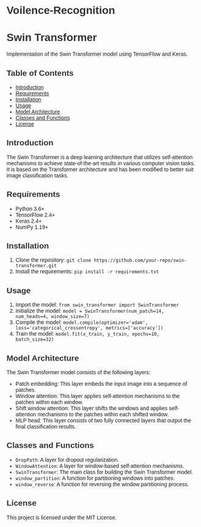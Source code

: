 # Voilence-Recognition
<title>Swin Transformer</title>
<style>
body {
font-family: Arial, sans-serif;
margin: 20px;
}
	h1, h2, h3 {
		color: #333;
	}
	
	table {
		border-collapse: collapse;
		width: 100%;
	}
	
	th, td {
		border: 1px solid #ddd;
		padding: 10px;
		text-align: left;
	}
	
	th {
		background-color: #f0f0f0;
	}
</style>
</head>
<body>
<h1>Swin Transformer</h1>
<p>Implementation of the Swin Transformer model using TensorFlow and Keras.</p>
<h2>Table of Contents</h2>
<ul>
	<li><a href="#introduction">Introduction</a></li>
	<li><a href="#requirements">Requirements</a></li>
	<li><a href="#installation">Installation</a></li>
	<li><a href="#usage">Usage</a></li>
	<li><a href="#model-architecture">Model Architecture</a></li>
	<li><a href="#classes-and-functions">Classes and Functions</a></li>
	<li><a href="#license">License</a></li>
</ul>

<h2 id="introduction">Introduction</h2>
<p>The Swin Transformer is a deep learning architecture that utilizes self-attention mechanisms to achieve state-of-the-art results in various computer vision tasks. It is based on the Transformer architecture and has been modified to better suit image classification tasks.</p>

<h2 id="requirements">Requirements</h2>
<ul>
	<li>Python 3.6+</li>
	<li>TensorFlow 2.4+</li>
	<li>Keras 2.4+</li>
	<li>NumPy 1.19+</li>
</ul>

<h2 id="installation">Installation</h2>
<ol>
	<li>Clone the repository: <code>git clone https://github.com/your-repo/swin-transformer.git</code></li>
	<li>Install the requirements: <code>pip install -r requirements.txt</code></li>
</ol>

<h2 id="usage">Usage</h2>
<ol>
	<li>Import the model: <code>from swin_transformer import SwinTransformer</code></li>
	<li>Initialize the model: <code>model = SwinTransformer(num_patch=14, num_heads=4, window_size=7)</code></li>
	<li>Compile the model: <code>model.compile(optimizer='adam', loss='categorical_crossentropy', metrics=['accuracy'])</code></li>
	<li>Train the model: <code>model.fit(x_train, y_train, epochs=10, batch_size=32)</code></li>
</ol>

<h2 id="model-architecture">Model Architecture</h2>
<p>The Swin Transformer model consists of the following layers:</p>
<ul>
	<li>Patch embedding: This layer embeds the input image into a sequence of patches.</li>
	<li>Window attention: This layer applies self-attention mechanisms to the patches within each window.</li>
	<li>Shift window attention: This layer shifts the windows and applies self-attention mechanisms to the patches within each shifted window.</li>
	<li>MLP head: This layer consists of two fully connected layers that output the final classification results.</li>
</ul>

<h2 id="classes-and-functions">Classes and Functions</h2>
<ul>
	<li><code>DropPath</code>: A layer for dropout regularization.</li>
	<li><code>WindowAttention</code>: A layer for window-based self-attention mechanisms.</li>
	<li><code>SwinTransformer</code>: The main class for building the Swin Transformer model.</li>
	<li><code>window_partition</code>: A function for partitioning windows into patches.</li>
	<li><code>window_reverse</code>: A function for reversing the window partitioning process.</li>
</ul>

<h2 id="license">License</h2>
<p>This project is licensed under the MIT License.</p>
